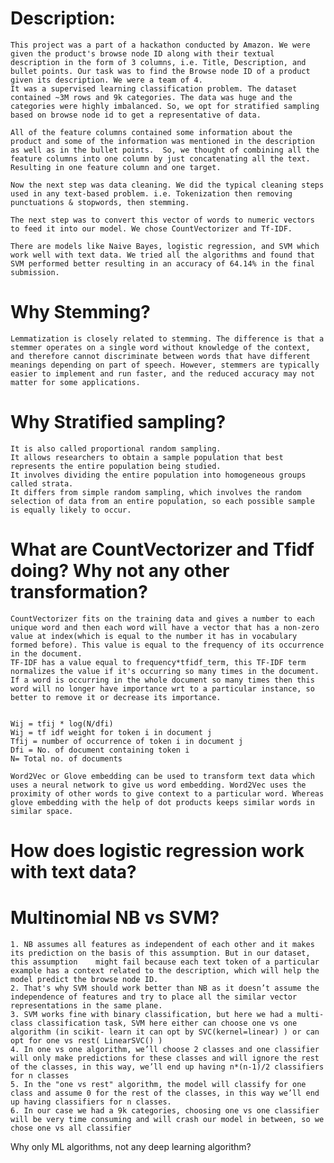 # Description:
	This project was a part of a hackathon conducted by Amazon. We were given the product's browse node ID along with their textual description in the form of 3 columns, i.e. Title, Description, and bullet points. Our task was to find the Browse node ID of a product given its description. We were a team of 4.
	It was a supervised learning classification problem. The dataset contained ~3M rows and 9k categories. The data was huge and the categories were highly imbalanced. So, we opt for stratified sampling based on browse node id to get a representative of data.

	All of the feature columns contained some information about the product and some of the information was mentioned in the description as well as in the bullet points.  So, we thought of combining all the feature columns into one column by just concatenating all the text. Resulting in one feature column and one target.

	Now the next step was data cleaning. We did the typical cleaning steps used in any text-based problem. i.e. Tokenization then removing punctuations & stopwords, then stemming.

	The next step was to convert this vector of words to numeric vectors to feed it into our model. We chose CountVectorizer and Tf-IDF. 

	There are models like Naive Bayes, logistic regression, and SVM which work well with text data. We tried all the algorithms and found that SVM performed better resulting in an accuracy of 64.14% in the final submission.


# Why Stemming?
	Lemmatization is closely related to stemming. The difference is that a stemmer operates on a single word without knowledge of the context, and therefore cannot discriminate between words that have different meanings depending on part of speech. However, stemmers are typically easier to implement and run faster, and the reduced accuracy may not matter for some applications.

# Why Stratified sampling?
	It is also called proportional random sampling.
	It allows researchers to obtain a sample population that best represents the entire population being studied.
	It involves dividing the entire population into homogeneous groups called strata.
	It differs from simple random sampling, which involves the random selection of data from an entire population, so each possible sample is equally likely to occur.


# What are CountVectorizer and Tfidf doing? Why not any other transformation?
	CountVectorizer fits on the training data and gives a number to each unique word and then each word will have a vector that has a non-zero value at index(which is equal to the number it has in vocabulary formed before). This value is equal to the frequency of its occurrence in the document.
	TF-IDF has a value equal to frequency*tfidf_term, this TF-IDF term normalizes the value if it's occurring so many times in the document. If a word is occurring in the whole document so many times then this word will no longer have importance wrt to a particular instance, so better to remove it or decrease its importance. 


	Wij = tfij * log(N/dfi)
	Wij = tf idf weight for token i in document j
	Tfij = number of occurrence of token i in document j
	Dfi = No. of document containing token i
	N= Total no. of documents

	Word2Vec or Glove embedding can be used to transform text data which uses a neural network to give us word embedding. Word2Vec uses the proximity of other words to give context to a particular word. Whereas glove embedding with the help of dot products keeps similar words in similar space. 

# How does logistic regression work with text data?


# Multinomial NB vs SVM?
	1. NB assumes all features as independent of each other and it makes its prediction on the basis of this assumption. But in our dataset, this assumption 	might fail because each text token of a particular example has a context related to the description, which will help the model predict the browse node ID.
	2. That's why SVM should work better than NB as it doesn’t assume the independence of features and try to place all the similar vector representations in the same plane.
	3. SVM works fine with binary classification, but here we had a multi-class classification task, SVM here either can choose one vs one algorithm (in scikit- learn it can opt by SVC(kernel=linear) ) or can opt for one vs rest( LinearSVC() )
	4. In one vs one algorithm, we’ll choose 2 classes and one classifier will only make predictions for these classes and will ignore the rest of the classes, in this way, we’ll end up having n*(n-1)/2 classifiers for n classes
	5. In the "one vs rest" algorithm, the model will classify for one class and assume 0 for the rest of the classes, in this way we’ll end up having classifiers for n classes.
	6. In our case we had a 9k categories, choosing one vs one classifier will be very time consuming and will crash our model in between, so we chose one vs all classifier

Why only ML algorithms, not any deep learning algorithm?

